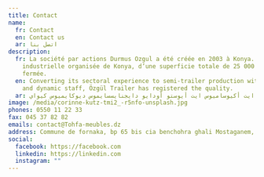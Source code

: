 ```yaml
---
title: Contact
name:
  fr: Contact
  en: Contact us
  ar: اتصل بنا
description:
  fr: La société par actions Durmus Ozgul a été créée en 2003 à Konya. La zone
    industrielle organisée de Konya, d’une superficie totale de 25 000 m2, a été
    fermée.
  en: Converting its sectoral experience to semi-trailer production with a young
    and dynamic staff, Özgül Trailer has registered the quality.
  ar: فيرو ايوس ايت أكيوساميوس ايت أيوستو أودايو دايجنايسسايموس ديوكايميوس كيواي
image: /media/corinne-kutz-tmi2_-r5nfo-unsplash.jpg
phones: 0550 11 22 33
fax: 045 37 82 82
emails: contact@Tohfa-meubles.dz
address: Commune de fornaka, bp 65 bis cia benchohra ghali Mostaganem, algerie
social:
  facebook: https://facebook.com
  linkedin: https://linkedin.com
  instagram: ""
---
```

